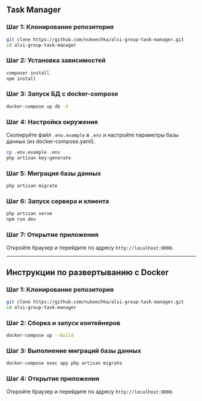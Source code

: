 ## Task Manager

### Шаг 1: Клонирование репозитория

```sh
git clone https://github.com/nukeechka/alsi-group-task-manager.git
cd alsi-group-task-manager
```

### Шаг 2: Установка зависимостей

```sh
composer install
npm install
```

### Шаг 3: Запуск БД с docker-compose

```sh
docker-compose up db -d
```

### Шаг 4: Настройка окружения

Скопируйте файл `.env.example` в `.env` и настройте параметры базы данных (из docker-compose.yaml).

```sh
cp .env.example .env
php artisan key:generate
```

### Шаг 5: Миграция базы данных

```sh
php artisan migrate
```

### Шаг 6: Запуск сервера и клиента

```sh
php artisan serve
npm run dev
```

### Шаг 7: Открытие приложения

Откройте браузер и перейдите по адресу `http://localhost:8000`.

<hr>

## Инструкции по развертыванию с Docker

### Шаг 1: Клонирование репозитория

```sh
git clone https://github.com/nukeechka/alsi-group-task-manager.git
cd alsi-group-task-manager
```

### Шаг 2: Сборка и запуск контейнеров

```sh
docker-compose up --build
```

### Шаг 3: Выполнение миграций базы данных

```sh
docker-compose exec app php artisan migrate
```

### Шаг 4: Открытие приложения

Откройте браузер и перейдите по адресу `http://localhost:8000`.
